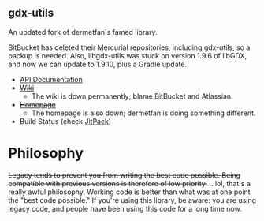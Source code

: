 ## gdx-utils
An updated fork of dermetfan's famed library.

BitBucket has deleted their Mercurial repositories, including gdx-utils, so a backup is needed.
Also, libgdx-utils was stuck on version 1.9.6 of libGDX, and now we can update to 1.9.10, plus a Gradle update.

- [API Documentation](https://tommyettinger.github.io/gdx-utils/apidocs/)
- [~~Wiki~~](http://bitbucket.org/dermetfan/libgdx-utils/wiki)
  - The wiki is down permanently; blame BitBucket and Atlassian.
- [~~Homepage~~](http://dermetfan.net/libgdx-utils.php)
  - The homepage is also down; dermetfan is doing something different.
- Build Status (check [JitPack](https://jitpack.io/#tommyettinger/gdx-utils))

# Philosophy #

~~Legacy tends to prevent you from writing the best code possible. Being compatible with previous versions is therefore
of low priority.~~ ...lol, that's a really awful philosophy. Working code is better than what was at one point the "best
code possible." If you're using this library, be aware:  you are using legacy code, and people have been using this code
for a long time now.
